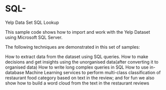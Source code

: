 # SQL-
Yelp Data Set SQL Lookup

This sample code shows how to import and work with the Yelp Dataset using Microsoft SQL Server.

The following techniques are demonstrated in this set of samples:

How to extract data from the dataset using SQL queries.
How to make decisions and get insights using the unorganised data(after converting it to organised data)
How to write long complex queries in SQL
How to use in-database Machine Learning services to perform multi-class classification of restaurant food category based on text in the review; and for fun we also show how to build a word cloud from the text in the restaurant reviews
